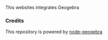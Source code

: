 This websites integrates Geogebra

### Credits
This repository is powered by [node-geogebra](https://github.com/jmulet/node-geogebra)